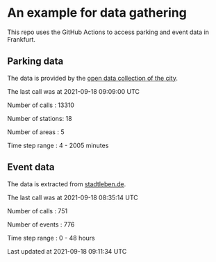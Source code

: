 # An example for data gathering

This repo uses the GitHub Actions to access parking and event data in Frankfurt.

## Parking data
The data is provided by the [open data collection of the city](https://www.offenedaten.frankfurt.de/).

The last call was at 2021-09-18 09:09:00 UTC

Number of calls   : 13310

Number of stations:    18

Number of areas   :     5

Time step range   :     4 -  2005 minutes


## Event data
The data is extracted from [stadtleben.de](https://stadtleben.de/frankfurt/).

The last call was at 2021-09-18 08:35:14 UTC

Number of calls   : 751

Number of events  : 776

Time step range   :   0 -  48 hours


Last updated at 2021-09-18 09:11:34 UTC
